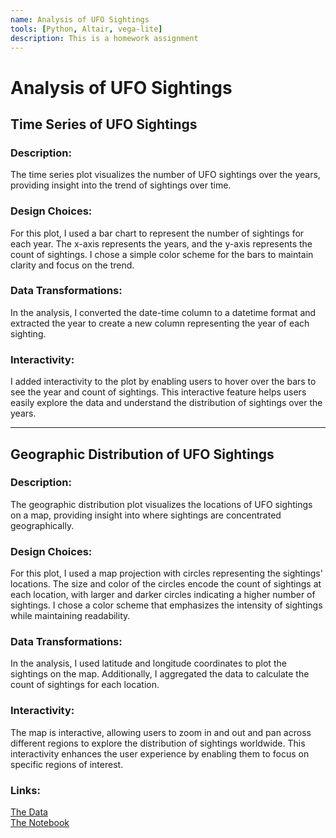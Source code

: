 ```yaml
---
name: Analysis of UFO Sightings
tools: [Python, Altair, vega-lite]
description: This is a homework assignment
---
```


# Analysis of UFO Sightings

## Time Series of UFO Sightings

### Description:
The time series plot visualizes the number of UFO sightings over the years, providing insight into the trend of sightings over time.

### Design Choices:
For this plot, I used a bar chart to represent the number of sightings for each year. The x-axis represents the years, and the y-axis represents the count of sightings. I chose a simple color scheme for the bars to maintain clarity and focus on the trend.

### Data Transformations:
In the analysis, I converted the date-time column to a datetime format and extracted the year to create a new column representing the year of each sighting.

### Interactivity:
I added interactivity to the plot by enabling users to hover over the bars to see the year and count of sightings. This interactive feature helps users easily explore the data and understand the distribution of sightings over the years.

---

## Geographic Distribution of UFO Sightings

### Description:
The geographic distribution plot visualizes the locations of UFO sightings on a map, providing insight into where sightings are concentrated geographically.

### Design Choices:
For this plot, I used a map projection with circles representing the sightings' locations. The size and color of the circles encode the count of sightings at each location, with larger and darker circles indicating a higher number of sightings. I chose a color scheme that emphasizes the intensity of sightings while maintaining readability.

### Data Transformations:
In the analysis, I used latitude and longitude coordinates to plot the sightings on the map. Additionally, I aggregated the data to calculate the count of sightings for each location.

### Interactivity:
The map is interactive, allowing users to zoom in and out and pan across different regions to explore the distribution of sightings worldwide. This interactivity enhances the user experience by enabling them to focus on specific regions of interest.

### Links:
<div class="left">
<a class="m-1 btn btn-outline-primary btn-2 " href="https://github.com/UIUC-iSchool-DataViz/is445_data/raw/main/ufo-scrubbed-geocoded-time-standardized-00.csv">
  The Data
</a>
</div>

<div class="right">
<a class="m-1 btn btn-outline-primary btn-2 " href="python_notebooks/IS445HW8.ipynb">
  The Notebook
</a>
</div>
